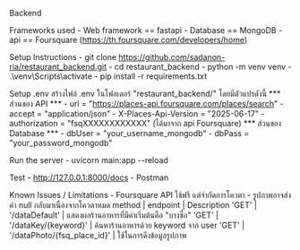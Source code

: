 Backend

Frameworks used
    - Web framework == fastapi
    - Database == MongoDB
    - api == Foursquare (https://th.foursquare.com/developers/home)

Setup Instructions
    - git clone https://github.com/sadanon-ria/restaurant_backend.git
    - cd restaurant_backend
    - python -m venv venv
    - .\venv\Scripts\activate
    - pip install -r requirements.txt

Setup .env
    สร้างไฟล์ .env ในโฟลเดอร์ "restaurant_backend/" โดยมีตัวแปรดังนี้
                        *** ส่วนของ API ***
    - url = "https://places-api.foursquare.com/places/search"
    - accept = "application/json"
    - X-Places-Api-Version = "2025-06-17"
    - authorization = "fsqXXXXXXXXXXXX" (ได้มาจาก api Foursquare)
                      *** ส่วนของ Database ***
    - dbUser = "your_username_mongodb"
    - dbPass = "your_password_mongodb"

Run the server
    - uvicorn main:app --reload

Test
    - http://127.0.0.1:8000/docs
    - Postman

Known Issues / Limitations
    - Foursquare API ใช้ฟรี แต่จำกัดการโควตา
    - รูปภาพอาจส่งค่า null กลับมาเนื่องจากโควตาหมด
    method |           endpoint           |   Description 
    'GET'  | '/dataDefault'               | แสดงผลร้านอาหารที่มีค่าเริ่มต้นคือ "บางซื่อ" 
    'GET'  | '/dataKey/{keyword}'         | ค้นหาร้านอาหารด้วย keyword จาก user 
    'GET'  | '/dataPhoto/{fsq_place_id}'  | ใช้ในการดึงข้อมูลรูปภาพ 
 
  
